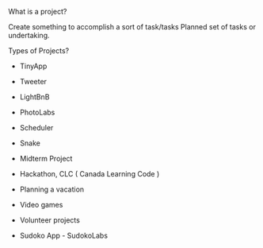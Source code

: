 What is a project?


Create something to accomplish a sort of task/tasks
Planned set of tasks or undertaking.

Types of Projects?

- TinyApp
- Tweeter
- LightBnB
- PhotoLabs
- Scheduler
- Snake
- Midterm Project
- Hackathon, CLC ( Canada Learning Code )
- Planning a vacation
- Video games
- Volunteer projects

- Sudoko App - SudokoLabs